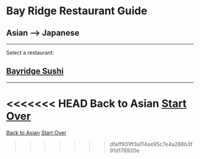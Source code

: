 # Bay Ridge Restaurant Guide
## Asian --> Japanese
---
Select a restaurant:
## [Bayridge Sushi](http://www.brsushi.com/)
---
<<<<<<< HEAD
Back to Asian 
[Start Over](asian.)
=======
[Back to Asian](asian.md)
[Start Over](../home.md)
>>>>>>> dfaff931ff3a114ae95c7e4a286b3f91d176920e
